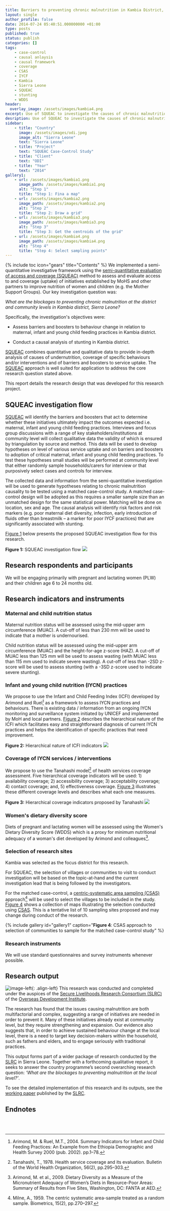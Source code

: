 ```yaml
---
title: Barriers to preventing chronic malnutrition in Kambia District, Sierra Leone
layout: single
author_profile: false
date: 2014-07-24 05:40:51.000000000 +01:00
type: posts
published: true
status: publish
categories: []
tags:
    - case-control
    - causal anlaysis
    - causal framework
    - coverage
    - CSAS
    - IYCF
    - Kambia
    - Sierra Leone
    - SQUEAC
    - stunting
    - WDDS
header:
  overlay_image: /assets/images/kambia4.png
excerpt: Use of SQUEAC to investigate the causes of chronic malnutrition and the barriers to its prevention
desription: Use of SQUEAC to investigate the causes of chronic malnutrition and the barriers to its prevention
sidebar:
    - title: "Country"
      image: /assets/images/odi.jpeg
      image_alt: "Sierra Leone"
      text: "Sierra Leone"
    - title: "Project"
      text: "SQUEAC Case-Control Study"
    - title: "Client"
      text: "ODI"
    - title: "Year"
      text: "2014"
gallery1:
    - url: /assets/images/kambia1.png
      image_path: /assets/images/kambia1.png
      alt: "Step 1"
      title: "Step 1: Fina a map"
    - url: /assets/images/kambia2.png
      image_path: /assets/images/kambia2.png
      alt: "Step 2"
      title: "Step 2: Draw a grid"
    - url: /assets/images/kambia3.png
      image_path: /assets/images/kambia3.png
      alt: "Step 3"
      title: "Step 3: Get the centroids of the grid"
    - url: /assets/images/kambia4.png
      image_path: /assets/images/kambia4.png
      alt: "Step 4"
      title: "Step 4: Select sampling points"
---
```

{% include toc icon="gears" title="Contents" %}
We implemented a semi-quantitative investigative framework using the <a href="http://www.validmeasures.org/modules/metrics/squeac/">semi-quantitative evaluation of access and coverage (SQUEAC)</a> method to assess and evaluate access to and coverage (uptake) of initiatives established by MoHS and other partners to improve nutrition of women and children (e.g. the Mother Support Groups). Our key investigation question was:

*What are the blockages to preventing chronic malnutrition at the district and community levels in Kambia district, Sierra Leone?*

Specifically, the investigation's objectives were:

  * Assess barriers and boosters to behaviour change in relation to maternal, infant and young child feeding practices in Kambia district.

  * Conduct a causal analysis of stunting in Kambia district.

<a href="http://www.validmeasures.org/modules/metrics/squeac/">SQUEAC</a> combines quantitative and qualitative data to provide in-depth analysis of causes of undernutrition, coverage of specific behaviours and/or interventions and of barriers and boosters to service uptake. The <a href="http://www.validmeasures.org/modules/metrics/squeac/">SQUEAC</a> approach is well suited for application to address the core research question stated above.

This report details the research design that was developed for this research project.


## SQUEAC investigation flow
<a href="http://www.validmeasures.org/modules/metrics/squeac/">SQUEAC</a> will identify the barriers and boosters that act to determine whether these initiatives ultimately impact the outcomes expected i.e. maternal, infant and young child feeding practices. Interviews and focus group discussions with a range of key stakeholders/institutions at community level will collect qualitative data the validity of which is ensured by triangulation by source and method. This data will be used to develop hypotheses on level of various service uptake and on barriers and boosters to adoption of critical maternal, infant and young child feeding practices. To test these hypotheses small studies will be performed at community level that either randomly sample households/carers for interview or that purposively select cases and controls for interview.

The collected data and information from the semi-quantitative investigation will be used to generate hypotheses relating to chronic malnutrition causality to be tested using a matched case-control study. A matched case-control design will be adopted as this requires a smaller sample size than an unmatched design for the same statistical power. Matching will be done on location, sex and age. The causal analysis will identify risk factors and risk markers (e.g. poor maternal diet diversity, infection, early introduction of fluids other than breastmilk – a marker for poor IYCF practices) that are significantly associated with stunting.

[Figure 1](#FIG1) below presents the proposed SQUEAC investigation flow for this research.

<a name="FIG1"></a>
**Figure 1:** SQUEAC investigation flow
![](/assets/images/squeacCaseControl.png)


## Research respondents and participants
We will be engaging primarily with pregnant and lactating women (PLW) and their children age 6 to 24 months old.


## Research indicators and instruments
### Maternal and child nutrition status
Maternal nutrition status will be assessed using the mid-upper arm circumference (MUAC). A cut-off of less than 230 mm will be used to indicate that a mother is undernourised.

Child nutrition status will be assessed using the mid-upper arm circumference (MUAC) and the height-for-age z-score (HAZ). A cut-off of MUAC less than 125 mm will be used to assess wasting (with MUAC less than 115 mm used to indicate severe wasting). A cut-off of less than -2SD z-score will be used to assess stunting (with a -3SD z-score used to indicate severe stunting).

### Infant and young child nutrition (IYCN) practices
We propose to use the Infant and Child Feeding Index (ICFI) developed by Arimond and Ruel[^1] as a framework to assess IYCN practices and behaviours. There is existing data / information from an ongoing IYCN monitoring and surveillance system initiated by UNICEF and implemented by MoH and local partners. [Figure 2](#FIG2) describes the hierarchical nature of the ICFI which facilitates easy and straightforward diagnosis of current IYCN practices and helps the identification of specific practices that need improvement.

<a id="FIG2"></a>
**Figure 2:** Hierarchical nature of ICFI indicators
![](/assets/images/iycfHierarchy.png)

### Coverage of IYCN services / interventions
We propose to use the Tanahashi model[^2] of health services coverage assessment. Five hierarchical coverage indicators will be used: 1) availability coverage; 2) accessibility coverage; 3) acceptability coverage; 4) contact coverage; and, 5) effectiveness coverage. [Figure 3](#FIG3) illustrates these different coverage levels and describes what each one measures.

<a name="FIG3"></a>
**Figure 3:** Hierarchical coverage indicators proposed by Tanahashi
![](/assets/images/coverageTanahashi.png)

### Women's dietary diversity score
Diets of pregnant and lactating women will be assessed using the Women's Dietary Diversity Score (WDDS) which is a proxy for minimum nutritional adequacy of a woman's diet developed by Arimond and colleagues[^3].

### Selection of research sites
Kambia was selected as the focus district for this research.

For SQUEAC, the selection of villages or communities to visit to conduct investigation will be based on the topic-at-hand and the current investigation lead that is being followed by the investigators.

For the matched case-control, a <a href="http://www.validmeasures.org/modules/metrics/csas/">centric-systematic area sampling (CSAS)</a> approach[^4] will be used to select the villages to be included in the study. [Figure 4](#FIG4) shows a collection of maps illustrating the selection conducted using <a href="http://www.validmeasures.org/modules/metrics/csas/">CSAS</a>. This is a tentative list of 10 sampling sites proposed and may change during conduct of the research.

<a name="FIG4"></a>
{% include gallery id="gallery1" caption="**Figure 4**: CSAS approach to selection of communities to sample for the matched case-control study" %}

### Research instruments
We will use standard questionnaires and survey instruments whenever possible.


## Research output
![image-left](/assets/images/blockagesSierraLeoneSmall.png){: .align-left}
This research was conducted and completed under the auspices of the <a href="http://www.securelivelihoods.org" target="_blank">Secure Livelihoods Research Consortium (SLRC)</a> of the <a href="http://www.odi.org" target="_blank">Overseas Development Institute</a>.

The research has found that the issues causing malnutrition are both multifactorial and complex, suggesting a range of initiatives are needed in order to prevent it. Many of these initiatives already exist at community level, but they require strengthening and expansion. Our evidence also suggests that, in order to achieve sustained behaviour change at the local level, there is a need to target key decision-makers within the household, such as fathers and elders, and to engage seriously with traditional practices.

This output forms part of a wider package of research conducted by the <a href="http://www.securelivelihoods.org" target="_blank">SLRC</a> in Sierra Leone. Together with a forthcoming qualitative report, it seeks to answer the country programme’s second overarching research question: <em>‘What are the blockages to preventing malnutrition at the local level?’</em>.

To see the detailed implementation of this research and its outputs, see the <a href="http://www.securelivelihoods.org/publications_details.aspx?resourceid=315" target="_blank">working paper</a> published by the <a href="http://www.securelivelihoods.org" target="_blank">SLRC</a>.


## Endnotes
[^1]: Arimond, M. & Ruel, M.T., 2004. Summary Indicators for Infant and Child Feeding Practices: An Example from the Ethiopia Demographic and Health Survey 2000 (pub. 2002). pp.1–78.

[^2]: Tanahashi, T., 1978. Health service coverage and its evaluation. Bulletin of the World Health Organization, 56(2), pp.295–303.

[^3]: Arimond, M. et al., 2009. Dietary Diversity as a Measure of the Micronutrient Adequacy of Women’s Diets in Resource-Poor Areas: Summary of Results from Five Sites, Washington, DC: FANTA at AED.

[^4]: Milne, A., 1959. The centric systematic area-sample treated as a random sample. Biometrics, 15(2), pp.270–297.

<br/>
<br/>